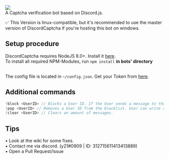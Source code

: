 <img src="https://image.ibb.co/gEN0oR/discord_banner.png"><br/>
A Captcha verification bot based on Discord.js.

✅ This Version is linux-compatible, but it's recommended to use the master version of DiscordCaptcha if you're hosting this bot on windows.

## Setup procedure
DiscordCaptcha requires NodeJS 8.0+. Install it <a href="https://nodejs.org/en/download/package-manager/">here</a>.<br />
To install all required NPM-Modules, run `npm install` <b>in bots' directory</b><br/><br/>

The config file is located in `~/config.json`. Get your Token from <a href="https://discordapp.com/developers/applications/me">here</a>.

## Additional commands

```js
!block <UserID> // Blocks a User ID. If the User sends a message to the guild, he'll get kicked.
!pop <UserID> // Removes a User ID from the blacklist. User can write again without getting kicked.
!clear <UserID> // Clears an amount of messages.
```

## Tips

• Look at the wiki for some fixes.<br/>
• Contact me via discord. (y21#0909 | ID: 312715611413413889)<br/>
• Open a Pull Request/Issue
